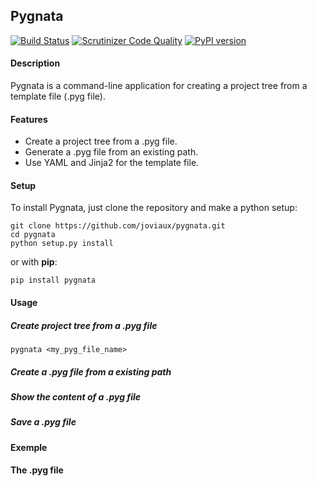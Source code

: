 ## Pygnata
[![Build Status](https://scrutinizer-ci.com/g/joviaux/pygnata/badges/build.png?b=master)](https://scrutinizer-ci.com/g/joviaux/pygnata/build-status/master)
[![Scrutinizer Code Quality](https://scrutinizer-ci.com/g/joviaux/pygnata/badges/quality-score.png?b=master)](https://scrutinizer-ci.com/g/joviaux/pygnata/?branch=master)
[![PyPI version](https://badge.fury.io/py/pygnata.svg)](http://badge.fury.io/py/pygnata)
#### Description
Pygnata is a command-line application for creating a project tree from a template file (.pyg file).
#### Features
 * Create a project tree from a .pyg file.
 * Generate a .pyg file from an existing path.
 * Use YAML and Jinja2 for the template file.

#### Setup 
To install Pygnata, just clone the repository and make a python setup:
```
git clone https://github.com/joviaux/pygnata.git
cd pygnata
python setup.py install
```

or with **pip**:

```
pip install pygnata
```
#### Usage
##### Create project tree from a .pyg file
```
pygnata <my_pyg_file_name>
```
##### Create a .pyg file from a existing path

##### Show the content of a .pyg file

##### Save a .pyg file 

##### 

#### Exemple 

#### The .pyg file
